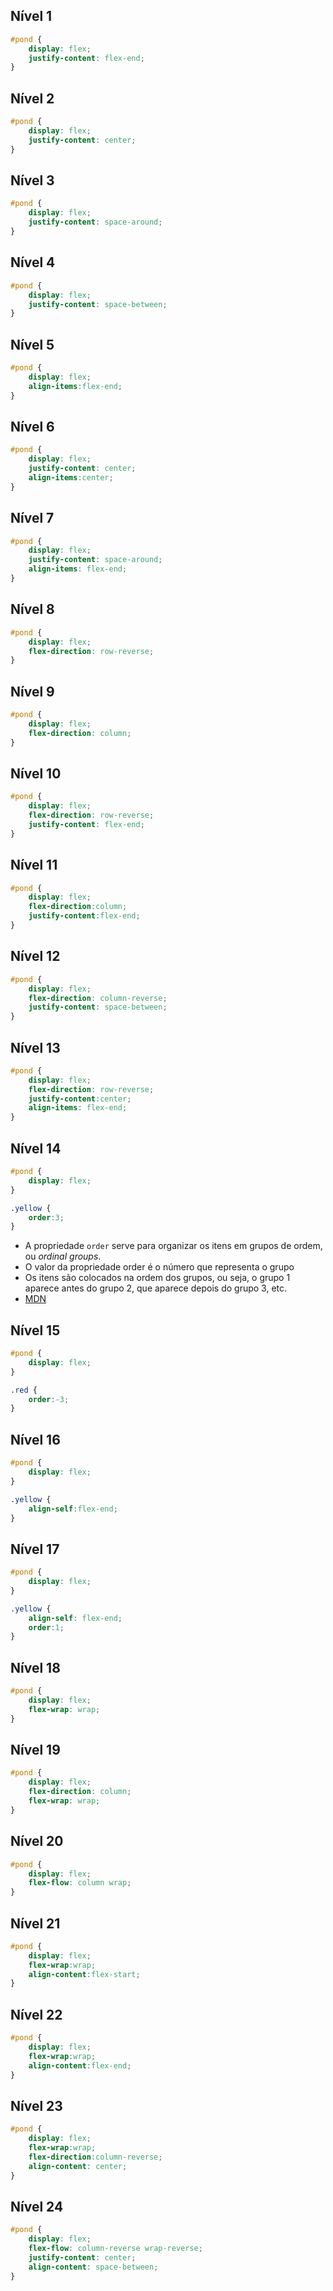 ## Nível 1
```css
#pond {
	display: flex;
	justify-content: flex-end;
}
```

## Nível 2
```css
#pond {
	display: flex;
	justify-content: center;
}
```

## Nível 3
```css
#pond {
	display: flex;
	justify-content: space-around;
}
```

## Nível 4
```css
#pond {
	display: flex;
	justify-content: space-between;
}
```

## Nível 5
```css
#pond {
	display: flex;
	align-items:flex-end;
}
```

## Nível 6
```css
#pond {
	display: flex;
	justify-content: center;
	align-items:center;
}
```

## Nível 7
```css
#pond {
	display: flex;
	justify-content: space-around;
	align-items: flex-end;
}
```

## Nível 8
```css
#pond {
	display: flex;
	flex-direction: row-reverse;
}
```

## Nível 9
```css
#pond {
	display: flex;
	flex-direction: column;
}
```

## Nível 10
```css
#pond {
	display: flex;
	flex-direction: row-reverse;
	justify-content: flex-end;
}
```

## Nível 11
```css
#pond {
	display: flex;
	flex-direction:column;
	justify-content:flex-end;
}
```

## Nível 12
```css
#pond {
	display: flex;
	flex-direction: column-reverse;
	justify-content: space-between;
}
```

## Nível 13
```css
#pond {
	display: flex;
	flex-direction: row-reverse;
	justify-content:center;
	align-items: flex-end;
}
```

## Nível 14
```css
#pond {
	display: flex;
}

.yellow {
	order:3;
}
```
- A propriedade `order` serve para organizar os itens em grupos de ordem, ou *ordinal groups*. 
- O valor da propriedade order é o número que representa o grupo
- Os itens são colocados na ordem dos grupos,  ou seja, o grupo 1 aparece antes do grupo 2, que aparece depois do grupo 3, etc. 
- [MDN](https://developer.mozilla.org/en-US/docs/Web/CSS/CSS_Flexible_Box_Layout/Ordering_Flex_Items#the_order_property)

## Nível 15
```css
#pond {
	display: flex;
}

.red {
	order:-3;
}
```

## Nível 16
```css
#pond {
	display: flex;
}

.yellow {
	align-self:flex-end;
}
```

## Nível 17
```css
#pond {
	display: flex;
}

.yellow {
	align-self: flex-end;
	order:1;
}
```

## Nível 18
```css
#pond {
	display: flex;
	flex-wrap: wrap;
}
```

## Nível 19
```css
#pond {
	display: flex;
	flex-direction: column;
	flex-wrap: wrap;
}
```

## Nível 20
```css
#pond {
	display: flex;
	flex-flow: column wrap;
}
```

## Nível 21
```css
#pond {
	display: flex;
	flex-wrap:wrap;
	align-content:flex-start;
}
```

## Nível 22
```css
#pond {
	display: flex;
	flex-wrap:wrap;
	align-content:flex-end;
}
```

## Nível 23
```css
#pond {
	display: flex;
	flex-wrap:wrap;
	flex-direction:column-reverse;
	align-content: center;
}
```

## Nível 24
```css
#pond {
	display: flex;
	flex-flow: column-reverse wrap-reverse;
	justify-content: center;
	align-content: space-between;
}
```

